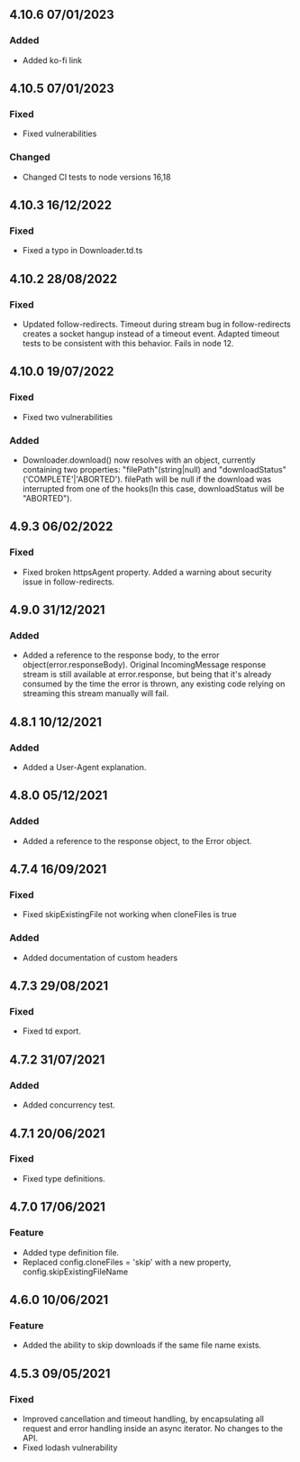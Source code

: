 ## 4.10.6 07/01/2023

### Added
- Added ko-fi link

## 4.10.5 07/01/2023

### Fixed
- Fixed vulnerabilities

### Changed
- Changed CI tests to node versions 16,18

## 4.10.3 16/12/2022

### Fixed
- Fixed a typo in Downloader.td.ts

## 4.10.2 28/08/2022

### Fixed
- Updated follow-redirects. Timeout during stream bug in follow-redirects creates a socket hangup instead of a timeout event. Adapted timeout tests to be consistent with this behavior. Fails in node 12.

## 4.10.0 19/07/2022

### Fixed
- Fixed two vulnerabilities

### Added
- Downloader.download() now resolves with an object, currently containing two properties: "filePath"(string|null) and "downloadStatus"('COMPLETE'|'ABORTED').
filePath will be null if the download was interrupted from one of the hooks(In this case, downloadStatus will be "ABORTED").

## 4.9.3 06/02/2022

### Fixed
- Fixed broken httpsAgent property. Added a warning about security issue in follow-redirects.

## 4.9.0 31/12/2021

### Added
- Added a reference to the response body, to the error object(error.responseBody). Original IncomingMessage response stream is still available at error.response, but being that it's already consumed by the time the error is thrown, any existing code relying on streaming this stream manually will fail.

## 4.8.1 10/12/2021

### Added
- Added a User-Agent explanation.

## 4.8.0 05/12/2021

### Added
- Added a reference to the response object, to the Error object.

## 4.7.4 16/09/2021

### Fixed
- Fixed skipExistingFile not working when cloneFiles is true

### Added
- Added documentation of custom headers

## 4.7.3 29/08/2021

### Fixed
- Fixed td export.

## 4.7.2 31/07/2021

### Added
- Added concurrency test.

## 4.7.1 20/06/2021

### Fixed
- Fixed type definitions.


## 4.7.0 17/06/2021

### Feature
- Added type definition file.
- Replaced config.cloneFiles = 'skip' with a new property, config.skipExistingFileName
## 4.6.0 10/06/2021

### Feature
- Added the ability to skip downloads if the same file name exists.

## 4.5.3 09/05/2021

### Fixed
- Improved cancellation and timeout handling, by encapsulating all request and error handling inside an async iterator.
No changes to the API.
- Fixed lodash vulnerability
